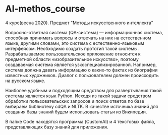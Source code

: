 # AI-methos_course
4 курс(весна 2020). Предмет "Методы искусственного интеллекта"

Вопросно-ответная система (QA-система) — информационная система, способная принимать вопросы и отвечать на них на естественном языке, другими словами, 
это система с естественно-языковым интерфейсом.
Необходимо создать прототип такой системы. 
Разрабатываемое пользовательское приложение относится к предметной области «изобразительное искусство», поэтому создаваемая система является узкоспециализированной. 
Например, система должна давать информацию о каких-то фактах из биографии известных художников.
Диалог с пользователем должен происходить на русском языке.

Наиболее удобным и подходящим средством для развертывания такой системы является язык Python. 
Исходя из такой задачи средством обработки пользовательских запросов и поиск ответов по базе выбираем библиотеку cdQA и NLTK. 
В качестве источника знаний для создания базы знаний будем использовать статьи из Википедии.

В папке Code находятся программа (CustomAI) и 4 текстовых файла, представляющих базу знаний для приложения.
